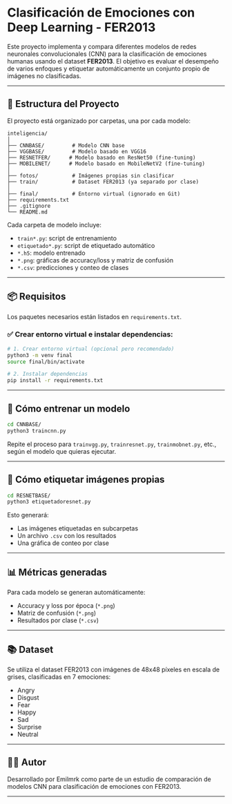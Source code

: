 # Clasificación de Emociones con Deep Learning - FER2013

Este proyecto implementa y compara diferentes modelos de redes neuronales convolucionales (CNN) para la clasificación de emociones humanas usando el dataset **FER2013**. El objetivo es evaluar el desempeño de varios enfoques y etiquetar automáticamente un conjunto propio de imágenes no clasificadas.

---

## 📁 Estructura del Proyecto

El proyecto está organizado por carpetas, una por cada modelo:

```
inteligencia/
│
├── CNNBASE/         # Modelo CNN base
├── VGGBASE/         # Modelo basado en VGG16
├── RESNETFER/      # Modelo basado en ResNet50 (fine-tuning)
├── MOBILENET/      # Modelo basado en MobileNetV2 (fine-tuning)
│
├── fotos/           # Imágenes propias sin clasificar
├── train/           # Dataset FER2013 (ya separado por clase)
│
├── final/           # Entorno virtual (ignorado en Git)
├── requirements.txt
├── .gitignore
└── README.md
```

Cada carpeta de modelo incluye:

- `train*.py`: script de entrenamiento
- `etiquetado*.py`: script de etiquetado automático
- `*.h5`: modelo entrenado
- `*.png`: gráficas de accuracy/loss y matriz de confusión
- `*.csv`: predicciones y conteo de clases

---

## 📦 Requisitos

Los paquetes necesarios están listados en `requirements.txt`.

### ✅ Crear entorno virtual e instalar dependencias:

```bash
# 1. Crear entorno virtual (opcional pero recomendado)
python3 -m venv final
source final/bin/activate

# 2. Instalar dependencias
pip install -r requirements.txt
```

---

## 🚀 Cómo entrenar un modelo

```bash
cd CNNBASE/
python3 traincnn.py
```

Repite el proceso para `trainvgg.py`, `trainresnet.py`, `trainmobnet.py`, etc., según el modelo que quieras ejecutar.

---

## 🧪 Cómo etiquetar imágenes propias

```bash
cd RESNETBASE/
python3 etiquetadoresnet.py
```

Esto generará:

- Las imágenes etiquetadas en subcarpetas
- Un archivo `.csv` con los resultados
- Una gráfica de conteo por clase

---

## 📊 Métricas generadas

Para cada modelo se generan automáticamente:

- Accuracy y loss por época (`*.png`)
- Matriz de confusión (`*.png`)
- Resultados por clase (`*.csv`)

---

## 📚 Dataset

Se utiliza el dataset FER2013 con imágenes de 48x48 píxeles en escala de grises, clasificadas en 7 emociones:

- Angry
- Disgust
- Fear
- Happy
- Sad
- Surprise
- Neutral

---

## 👨‍💻 Autor

Desarrollado por Emilmrk como parte de un estudio de comparación de modelos CNN para clasificación de emociones con FER2013.

---
